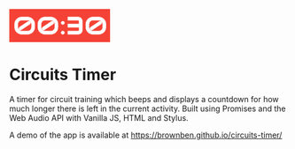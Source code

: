 <img src="logo.png" height="60px">

# Circuits Timer

A timer for circuit training which beeps and displays a countdown for how much longer there is left in the current activity. Built using Promises and the Web Audio API with Vanilla JS, HTML and Stylus.

A demo of the app is available at https://brownben.github.io/circuits-timer/